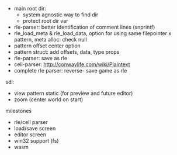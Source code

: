 - main root dir:
    - system agnostic way to find dir
    - protect root dir var
- rle-parser: better identification of comment lines (snprintf)
- rle_load_meta & rle_load_data, option for using same filepointer
x pattern, meta alloc: check null
- pattern offset center option
- pattern struct: add offsets, data, type props
- rle-parser: save as rle
- cell-parser: http://conwaylife.com/wiki/Plaintext
 - complete rle parser: reverse- save game as rle

sdl:
- view pattern static (for preview and future editor)
- zoom (center world on start)

milestones
 - rle/cell parser
 - load/save screen
 - editor screen
 - win32 support (fs)
 - wasm
